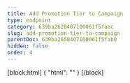 ```yaml
---
title: Add Promotion Tier to Campaign
type: endpoint
category: 639ba2628407100061f5faac
slug: add-promotion-tier-to-campaign
parentDoc: 639ba2658407100061f5fab0
hidden: false
order: 4
---
```

[block:html]
{
  "html": "<style>\n.LanguagePicker-divider { \n  display: none; }\n  \n[title=\"Toggle library\"] { \n  display: none; }\n</style>"
}
[/block]